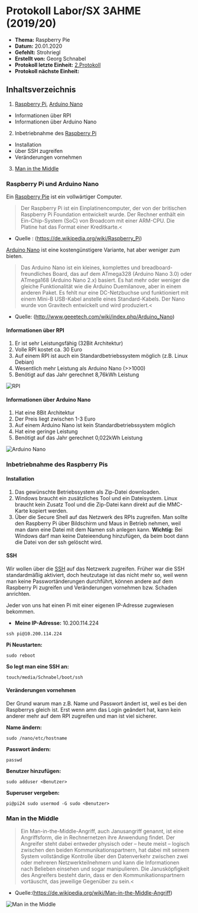 # Protokoll Labor/SX 3AHME (2019/20)

* **Thema:** Raspberry Pie
* **Datum:** 20.01.2020
* **Gefehlt:** Strohriegl
* **Erstellt von:** Georg Schnabel
* **Protokoll letzte Einheit:** [2.Protokoll](https://github.com/HTLMechatronics/m17-3ahme-la1-sx/blob/snagem17/protokolle/protokoll_2019-10-14_snagem17.md)
* **Protokoll nächste Einheit:**

## Inhaltsverzeichnis
1. [Raspberry Pi](https://de.wikipedia.org/wiki/Raspberry_Pi), [Arduino Nano](http://www.geeetech.com/wiki/index.php/Arduino_Nano)
  * Informationen über RPI
  * Informationen über Arduino Nano
2. Inbetriebnahme des [Raspberry Pi](https://de.wikipedia.org/wiki/Raspberry_Pi)
  * Installation
  * über SSH zugreifen
  * Veränderungen vornehmen
3. [Man in the Middle](https://de.wikipedia.org/wiki/Man-in-the-Middle-Angriff)

### Raspberry Pi und Arduino Nano
Ein [Raspberry Pie](https://de.wikipedia.org/wiki/Raspberry_Pi) ist ein vollwärtiger Computer.

>Der Raspberry Pi ist ein Einplatinencomputer, der von der britischen Raspberry Pi Foundation entwickelt wurde. Der Rechner enthält ein Ein-Chip-System (SoC) von Broadcom mit einer ARM-CPU. Die Platine hat das Format einer Kreditkarte.<
* Quelle : (https://de.wikipedia.org/wiki/Raspberry_Pi)

[Arduino Nano](http://www.geeetech.com/wiki/index.php/Arduino_Nano) ist eine kostengünstigere Variante, hat aber weniger zum bieten.

>Das Arduino Nano ist ein kleines, komplettes und breadboard-freundliches Board, das auf dem ATmega328 (Arduino Nano 3.0) oder ATmega168 (Arduino Nano 2.x) basiert. Es hat mehr oder weniger die gleiche Funktionalität wie die Arduino Duemilanove, aber in einem anderen Paket. Es fehlt nur eine DC-Netzbuchse und funktioniert mit einem Mini-B USB-Kabel anstelle eines Standard-Kabels. Der Nano wurde von Gravitech entwickelt und wird produziert.<
* Quelle: (http://www.geeetech.com/wiki/index.php/Arduino_Nano)

#### Informationen über RPI
1. Er ist sehr Leistungsfähig (32Bit Architektur)
2. Volle RPI kostet ca. 30 Euro
3. Auf einem RPI ist auch ein Standardbetriebssystem möglich (z.B. Linux Debian)
4. Wesentlich mehr Leistung als Arduino Nano (>>1000)
5. Benötigt auf das Jahr gerechnet 8,76kWh Leistung

![RPI](https://upload.wikimedia.org/wikipedia/commons/thumb/f/f1/Raspberry_Pi_4_Model_B_-_Side.jpg/1200px-Raspberry_Pi_4_Model_B_-_Side.jpg)


#### Informationen über Arduino Nano
1. Hat eine 8Bit Architektur
2. Der Preis liegt zwischen 1-3 Euro
3. Auf einem Arduino Nano ist kein Standardbetriebssystem möglich
4. Hat eine geringe Leistung
5. Benötigt auf das Jahr gerechnet 0,022kWh Leistung

![Arduino Nano](https://www.distrelec.biz/Web/WebShopImages/landscape_large/73/3f/arduino-nano-A000005-11096733f.jpg)


### Inbetriebnahme des Raspberry Pis
#### Installation
1. Das gewünschte Betriebssystem als Zip-Datei downloaden.
2. Windows braucht ein zusätzliches Tool und ein Dateisystem. Linux braucht kein Zusatz Tool und die Zip-Datei kann direkt auf die MMC-Karte kopiert werden.
3. Über die Secure Shell auf das Netzwerk des RPIs zugreifen. Man sollte den Raspberry Pi über Bildschirm und Maus in Betrieb nehmen, weil man dann eine Datei mit dem Namen ssh anlegen kann.
**Wichtig:** Bei Windows darf man keine Dateieendung hinzufügen, da beim boot dann die Datei von der ssh gelöscht wird.

#### SSH
Wir wollen über die [SSH](https://de.wikipedia.org/wiki/Secure_Shell) auf das Netzwerk zugreifen. Früher war die SSH standardmäßig aktiviert, doch heutzutage ist das nicht mehr so, weil wenn man keine Passwortänderungen durchführt, können andere auf dem Raspberry Pi zugreifen und Veränderungen vornehmen bzw. Schaden anrichten.

Jeder von uns hat einen Pi mit einer eigenen IP-Adresse zugewiesen bekommen.
* **Meine IP-Adresse:** 10.200.114.224
```
ssh pi@10.200.114.224
```
**Pi Neustarten:**
```
sudo reboot
```
**So legt man eine SSH an:**
```
touch/media/Schnabel/boot/ssh
```
#### Veränderungen vornehmen

Der Grund warum man z.B. Name und Passwort ändert ist, weil es bei den Raspberrys gleich ist. Erst wenn amn das Login geändert hat, kann kein anderer mehr auf dem RPI zugreifen und man ist viel sicherer.

**Name ändern:**
```
sudo /nano/etc/hostname
```
**Passwort ändern:**
```
passwd
```
**Benutzer hinzufügen:**
```
sudo adduser <Benutzer>
```
**Superuser vergeben:**
```
pi@pi24 sudo usermod -G sudo <Benutzer>
```


### Man in the Middle
>Ein Man-in-the-Middle-Angriff, auch Janusangriff genannt, ist eine Angriffsform, die in Rechnernetzen ihre Anwendung findet. Der Angreifer steht dabei entweder physisch oder – heute meist – logisch zwischen den beiden Kommunikationspartnern, hat dabei mit seinem System vollständige Kontrolle über den Datenverkehr zwischen zwei oder mehreren Netzwerkteilnehmern und kann die Informationen nach Belieben einsehen und sogar manipulieren. Die Janusköpfigkeit des Angreifers besteht darin, dass er den Kommunikationspartnern vortäuscht, das jeweilige Gegenüber zu sein.<
* Quelle:(https://de.wikipedia.org/wiki/Man-in-the-Middle-Angriff)

![Man in the Middle](https://cdn.arstechnica.net/wp-content/uploads/2015/02/man-in-the-middle-640x316.png)
